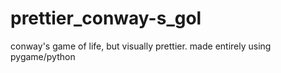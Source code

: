 # prettier_conway-s_gol
conway's game of life, but visually prettier. made entirely using pygame/python
